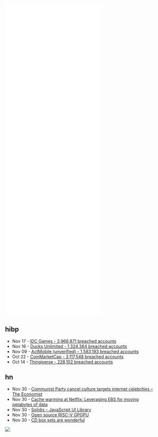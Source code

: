 ![Metrics](https://raw.githubusercontent.com/phixion/phixion/master/metrics.svg)

## hibp

<!--
for https://github.com/phixion/phixion/blob/main/.github/workflows/feeds.yml
-->
<!--START_SECTION:haveibeenpwnd-->
- Nov 17 - [IDC Games - 3,966,871 breached accounts](https://haveibeenpwned.com/PwnedWebsites#IDCGames)
- Nov 16 - [Ducks Unlimited - 1,324,364 breached accounts](https://haveibeenpwned.com/PwnedWebsites#DucksUnlimited)
- Nov 09 - [ActMobile (unverified) - 1,583,193 breached accounts](https://haveibeenpwned.com/PwnedWebsites#ActMobile)
- Oct 22 - [CoinMarketCap - 3,117,548 breached accounts](https://haveibeenpwned.com/PwnedWebsites#CoinMarketCap)
- Oct 14 - [Thingiverse - 228,102 breached accounts](https://haveibeenpwned.com/PwnedWebsites#Thingiverse)
<!--END_SECTION:haveibeenpwnd-->

## hn

<!--
for https://github.com/phixion/phixion/blob/main/.github/workflows/feeds.yml
-->
<!--START_SECTION:hn-->
- Nov 30 - [Communist Party cancel culture targets internet celebrities – The Economist](https://www.economist.com/business/communist-party-cancel-culture-targets-internet-celebrities/21806541)
- Nov 30 - [Cache warming at Netflix: Leveraging EBS for moving petabytes of data](https://netflixtechblog.medium.com/cache-warming-leveraging-ebs-for-moving-petabytes-of-data-adcf7a4a78c3)
- Nov 30 - [Solidjs – JavaScript UI Library](https://www.solidjs.com/)
- Nov 30 - [Open source RISC-V GPGPU](https://github.com/vortexgpgpu/vortex)
- Nov 30 - [CD box sets are wonderful](https://smackeyacky.blogspot.com/2021/11/cd-box-sets-are-wonderful.html)
<!--END_SECTION:hn-->

<!--
for https://yhype.me
-->
![](https://hit.yhype.me/github/profile?user_id=13013670)
